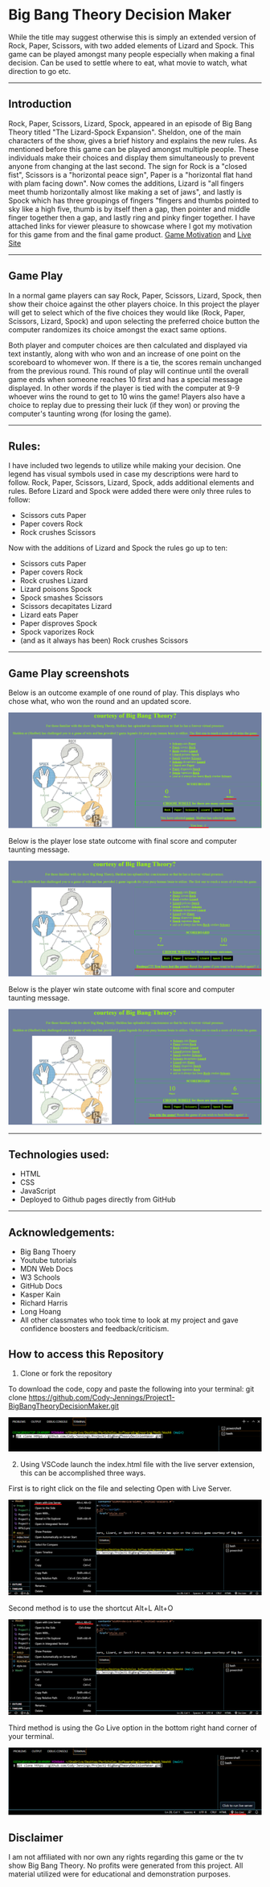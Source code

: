 # Big Bang Theory Decision Maker

While the title may suggest otherwise this is simply an extended version of Rock, Paper, Scissors, with two added elements of Lizard and Spock. This game can be played amongst many people especially when making a final decision. Can be used to settle where to eat, what movie to watch, what direction to go etc.

- - - 

## Introduction

Rock, Paper, Scissors, Lizard, Spock, appeared in an episode of Big Bang Theory titled "The Lizard-Spock Expansion". Sheldon, one of the main characters of the show, gives a brief history and explains the new rules. As mentioned before this game can be played amongst multiple people. These individuals make their choices and display them simultaneously to prevent anyone from changing at the last second. The sign for Rock is a "closed fist", Scissors is a "horizontal peace sign", Paper is a "horizontal flat hand with plam facing down". Now comes the additions, Lizard is "all fingers meet thumb horizontally almost like making a set of jaws", and lastly is Spock which has three groupings of fingers "fingers and thumbs pointed to sky like a high five, thumb is by itself then a gap, then pointer and middle finger together then a gap, and lastly ring and pinky finger together. I have attached links for viewer pleasure to showcase where I got my motivation for this game from and the final game product. [Game Motivation](https://bigbangtheory.fandom.com/wiki/Rock,_Paper,_Scissors,_Lizard,_Spock) and 
[Live Site](https://cody-jennings.github.io/Project1-BigBangTheoryDecisionMaker/)

- - - 

## Game Play

In a normal game players can say Rock, Paper, Scissors, Lizard, Spock, then show their choice against the other players choice. In this project the player will get to select which of the five choices they would like (Rock, Paper, Scissors, Lizard, Spock) and upon selecting the preferred choice button the computer randomizes its choice amongst the exact same options.

Both player and computer choices are then calculated and displayed via text instantly, along with who won and an increase of one point on the scoreboard to whomever won. If there is a tie, the scores remain unchanged from the previous round. This round of play will continue until the overall game ends when someone reaches 10 first and has a special message displayed. In other words if the player is tied with the computer at 9-9 whoever wins the round to get to 10 wins the game! Players also have a choice to replay due to pressing their luck (if they won) or proving the computer's taunting wrong (for losing the game).

- - - 

## Rules:

I have included two legends to utilize while making your decision. One legend has visual symbols used in case my descriptions were hard to follow. Rock, Paper, Scissors, Lizard, Spock, adds additional elements and rules. Before Lizard and Spock were added there were only three rules to follow: 

- Scissors cuts Paper
- Paper covers Rock
- Rock crushes Scissors

Now with the additions of Lizard and Spock the rules go up to ten:

- Scissors cuts Paper
- Paper covers Rock
- Rock crushes Lizard
- Lizard poisons Spock
- Spock smashes Scissors
- Scissors decapitates Lizard
- Lizard eats Paper
- Paper disproves Spock
- Spock vaporizes Rock
- (and as it always has been) Rock crushes Scissors

- - -

## Game Play screenshots

Below is an outcome example of one round of play. This displays who chose what, who won the round and an updated score.

![](Images/Project1-roundexample1.png)

Below is the player lose state outcome with final score and computer taunting message.

![](Images/Project1-playerlosestate.png)

Below is the player win state outcome with final score and computer taunting message.

![](Images/Project1-playerwinstate.png)

- - - 

## Technologies used:
- HTML
- CSS
- JavaScript
- Deployed to Github pages directly from GitHub

- - - 

## Acknowledgements:
- Big Bang Thoery 
- Youtube tutorials
- MDN Web Docs
- W3 Schools
- GitHub Docs 
- Kasper Kain
- Richard Harris
- Long Hoang
- All other classmates who took time to look at my project and gave confidence boosters and feedback/criticism.

## How to access this Repository

1. Clone or fork the repository

To download the code, copy and paste the following into your terminal:
git clone https://github.com/Cody-Jennings/Project1-BigBangTheoryDecisionMaker.git

![](Images/Project1-installationStep1.png)

2. Using VSCode launch the index.html file with the live server extension, this can be accomplished three ways. 

First is to right click on the file and selecting Open with Live Server.

![](Images/Project1-installationStep2.png)

Second method is to use the shortcut Alt+L Alt+O

![](Images/Project1-installationStep2.1.png)

Third method is using the Go Live option in the bottom right hand corner of your terminal.

![](Images/Project1-installationStep2.2.png)


## Disclaimer

I am not affiliated with nor own any rights regarding this game or the tv show Big Bang Theory. No profits were generated from this project. All material utilized were for educational and demonstration purposes. 